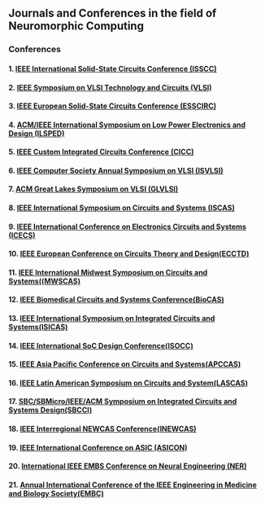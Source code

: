 ## Journals and Conferences in the field of Neuromorphic Computing
### Conferences
#### 1. [IEEE International Solid-State Circuits Conference (ISSCC)](https://www.isscc.org/)
#### 2. [IEEE Symposium on VLSI Technology and Circuits (VLSI)](https://www.vlsisymposium.org/)
#### 3. [IEEE European Solid-State Circuits Conference (ESSCIRC)](https://www.esscirc-essderc2023.org/)
#### 4. [ACM/IEEE International Symposium on Low Power Electronics and Design (ILSPED)](https://www.islped.org/)
#### 5. [IEEE Custom Integrated Circuits Conference (CICC)](https://www.ieee-cicc.org/)
#### 6. [IEEE Computer Society Annual Symposium on VLSI (ISVLSI)](https://www.ufrgs.br/isvlsi2023/index.php)
#### 7. [ACM Great Lakes Symposium on VLSI (GLVLSI)](https://www.glsvlsi.org/index.html)
#### 8. [IEEE International Symposium on Circuits and Systems (ISCAS)](https://ieee-cas.org/event/conference/2023-ieee-international-symposium-circuits-and-systems#:~:text=The%20IEEE%20International%20Symposium%20on,implementation%20of%20circuits%20and%20systems.)
#### 9. [IEEE International Conference on Electronics Circuits and Systems (ICECS)](https://ieee-cas.org/event/conference/2023-ieee-30th-international-conference-electronics-circuits-and-systems)
#### 10. [IEEE European Conference on Circuits Theory and Design(ECCTD)](https://ecctd2023.polito.it/author-and-participant-information/)
#### 11. [IEEE International Midwest Symposium on Circuits and Systems((MWSCAS)](https://ieee-cas.org/event/conference/2023-ieee-66th-international-midwest-symposium-circuits-and-systems)
#### 12. [IEEE Biomedical Circuits and Systems Conference(BioCAS)](https://2023.ieee-biocas.org/)
#### 13. [IEEE International Symposium on Integrated Circuits and Systems(ISICAS)](https://ieee-isicas2023.org/)
#### 14. [IEEE International SoC Design Conference(ISOCC)](https://isocc.org/)
#### 15. [IEEE Asia Pacific Conference on Circuits and Systems(APCCAS)](https://www.apccas2023.org/)
#### 16. [IEEE Latin American Symposium on Circuits and System(LASCAS)](https://ieee-lascas.org/)
#### 17. [SBC/SBMicro/IEEE/ACM Symposium on Integrated Circuits and Systems Design(SBCCI)](https://dippg.cefet-rj.br/chipinrio/index.php/sbcci2023/)
#### 18. [IEEE Interregional NEWCAS Conference(INEWCAS)](https://2023.ieee-newcas.org/)
#### 19. [IEEE International Conference on ASIC (ASICON)](http://www.asicon.org/)
#### 20. [International IEEE EMBS Conference on Neural Engineering (NER)](https://2023.ieee-ner.org/)
#### 21. [Annual International Conference of the IEEE Engineering in Medicine and Biology Society(EMBC)](https://embc.embs.org/2023/)


